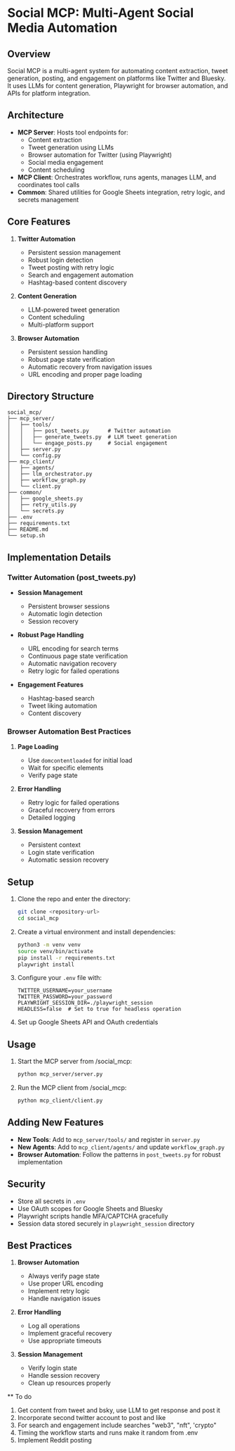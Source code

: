 # Social MCP: Multi-Agent Social Media Automation

## Overview
Social MCP is a multi-agent system for automating content extraction, tweet generation, posting, and engagement on platforms like Twitter and Bluesky. It uses LLMs for content generation, Playwright for browser automation, and APIs for platform integration.

## Architecture
- **MCP Server**: Hosts tool endpoints for:
  - Content extraction
  - Tweet generation using LLMs
  - Browser automation for Twitter (using Playwright)
  - Social media engagement
  - Content scheduling
- **MCP Client**: Orchestrates workflow, runs agents, manages LLM, and coordinates tool calls
- **Common**: Shared utilities for Google Sheets integration, retry logic, and secrets management

## Core Features
1. **Twitter Automation**
   - Persistent session management
   - Robust login detection
   - Tweet posting with retry logic
   - Search and engagement automation
   - Hashtag-based content discovery

2. **Content Generation**
   - LLM-powered tweet generation
   - Content scheduling
   - Multi-platform support

3. **Browser Automation**
   - Persistent session handling
   - Robust page state verification
   - Automatic recovery from navigation issues
   - URL encoding and proper page loading

## Directory Structure
```
social_mcp/
├── mcp_server/
│   ├── tools/
│   │   ├── post_tweets.py      # Twitter automation
│   │   ├── generate_tweets.py  # LLM tweet generation
│   │   └── engage_posts.py     # Social engagement
│   ├── server.py
│   └── config.py
├── mcp_client/
│   ├── agents/
│   ├── llm_orchestrator.py
│   ├── workflow_graph.py
│   └── client.py
├── common/
│   ├── google_sheets.py
│   ├── retry_utils.py
│   └── secrets.py
├── .env
├── requirements.txt
├── README.md
└── setup.sh
```

## Implementation Details

### Twitter Automation (post_tweets.py)
- **Session Management**
  - Persistent browser sessions
  - Automatic login detection
  - Session recovery

- **Robust Page Handling**
  - URL encoding for search terms
  - Continuous page state verification
  - Automatic navigation recovery
  - Retry logic for failed operations

- **Engagement Features**
  - Hashtag-based search
  - Tweet liking automation
  - Content discovery

### Browser Automation Best Practices
1. **Page Loading**
   - Use `domcontentloaded` for initial load
   - Wait for specific elements
   - Verify page state

2. **Error Handling**
   - Retry logic for failed operations
   - Graceful recovery from errors
   - Detailed logging

3. **Session Management**
   - Persistent context
   - Login state verification
   - Automatic session recovery

## Setup
1. Clone the repo and enter the directory:
   ```bash
   git clone <repository-url>
   cd social_mcp
   ```

2. Create a virtual environment and install dependencies:
   ```bash
   python3 -m venv venv
   source venv/bin/activate
   pip install -r requirements.txt
   playwright install
   ```

3. Configure your `.env` file with:
   ```
   TWITTER_USERNAME=your_username
   TWITTER_PASSWORD=your_password
   PLAYWRIGHT_SESSION_DIR=./playwright_session
   HEADLESS=false  # Set to true for headless operation
   ```

4. Set up Google Sheets API and OAuth credentials

## Usage
1. Start the MCP server from /social_mcp:
   ```bash
   python mcp_server/server.py
   ```

2. Run the MCP client from /social_mcp:
   ```bash
   python mcp_client/client.py
   ```


## Adding New Features
- **New Tools**: Add to `mcp_server/tools/` and register in `server.py`
- **New Agents**: Add to `mcp_client/agents/` and update `workflow_graph.py`
- **Browser Automation**: Follow the patterns in `post_tweets.py` for robust implementation

## Security
- Store all secrets in `.env`
- Use OAuth scopes for Google Sheets and Bluesky
- Playwright scripts handle MFA/CAPTCHA gracefully
- Session data stored securely in `playwright_session` directory

## Best Practices
1. **Browser Automation**
   - Always verify page state
   - Use proper URL encoding
   - Implement retry logic
   - Handle navigation issues

2. **Error Handling**
   - Log all operations
   - Implement graceful recovery
   - Use appropriate timeouts

3. **Session Management**
   - Verify login state
   - Handle session recovery
   - Clean up resources properly 


** To do
1. Get content from tweet and bsky, use LLM to get response and post it
2. Incorporate second twitter account to post and like
3. For search and engagement include searches "web3", "nft", 'crypto"
4. Timing the workflow starts and runs make it random from .env
5. Implement Reddit posting